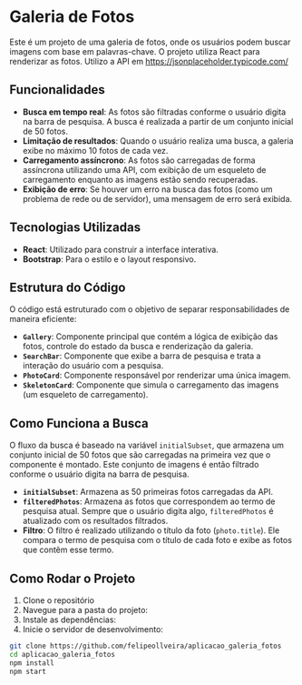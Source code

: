 # Galeria de Fotos

Este é um projeto de uma galeria de fotos, onde os usuários podem buscar imagens com base em palavras-chave. O projeto utiliza React para renderizar as fotos. 
Utilizo a API em 
https://jsonplaceholder.typicode.com/

## Funcionalidades

- **Busca em tempo real**: As fotos são filtradas conforme o usuário digita na barra de pesquisa. A busca é realizada a partir de um conjunto inicial de 50 fotos.
- **Limitação de resultados**: Quando o usuário realiza uma busca, a galeria exibe no máximo 10 fotos de cada vez.
- **Carregamento assíncrono**: As fotos são carregadas de forma assíncrona utilizando uma API, com exibição de um esqueleto de carregamento enquanto as imagens estão sendo recuperadas.
- **Exibição de erro**: Se houver um erro na busca das fotos (como um problema de rede ou de servidor), uma mensagem de erro será exibida.

## Tecnologias Utilizadas

- **React**: Utilizado para construir a interface interativa.
- **Bootstrap**: Para o estilo e o layout responsivo.

## Estrutura do Código

O código está estruturado com o objetivo de separar responsabilidades de maneira eficiente:

- **`Gallery`**: Componente principal que contém a lógica de exibição das fotos, controle do estado da busca e renderização da galeria.
- **`SearchBar`**: Componente que exibe a barra de pesquisa e trata a interação do usuário com a pesquisa.
- **`PhotoCard`**: Componente responsável por renderizar uma única imagem.
- **`SkeletonCard`**: Componente que simula o carregamento das imagens (um esqueleto de carregamento).

## Como Funciona a Busca

O fluxo da busca é baseado na variável `initialSubset`, que armazena um conjunto inicial de 50 fotos que são carregadas na primeira vez que o componente é montado. Este conjunto de imagens é então filtrado conforme o usuário digita na barra de pesquisa.

- **`initialSubset`**: Armazena as 50 primeiras fotos carregadas da API.
- **`filteredPhotos`**: Armazena as fotos que correspondem ao termo de pesquisa atual. Sempre que o usuário digita algo, `filteredPhotos` é atualizado com os resultados filtrados.
- **Filtro**: O filtro é realizado utilizando o título da foto (`photo.title`). Ele compara o termo de pesquisa com o título de cada foto e exibe as fotos que contêm esse termo.

## Como Rodar o Projeto
1. Clone o repositório
2. Navegue para a pasta do projeto:
3. Instale as dependências:
4. Inicie o servidor de desenvolvimento:
````bash
git clone https://github.com/felipeollveira/aplicacao_galeria_fotos
cd aplicacao_galeria_fotos
npm install
npm start